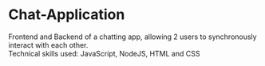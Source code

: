 # Chat-Application
Frontend and Backend of a chatting app, allowing 2 users to synchronously interact with each other. <br/>
Technical skills used: JavaScript, NodeJS, HTML and CSS
